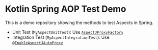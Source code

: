 # Kotlin Spring AOP Test Demo

This is a demo repository showing the methods to test Aspects in Spring.

- Unit Test (`MyAspectUnitTest`): Use [`AspectJProxyFactory`](https://docs.spring.io/spring-framework/docs/current/javadoc-api/org/springframework/aop/aspectj/annotation/AspectJProxyFactory.html)
- Integration Test (`MyAspectIntegrationTest`): Use [`@EnableAspectJAutoProxy`](https://docs.spring.io/spring-framework/docs/current/javadoc-api/org/springframework/context/annotation/EnableAspectJAutoProxy.html)
